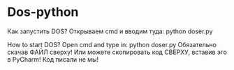 # Dos-python
Как запустить DOS? Открываем cmd и вводим туда: python doser.py

How to start DOS? Open cmd and type in: python doser.py
Обязательно скачав ФАЙЛ сверху! Или можете скопировать код СВЕРХУ, вставив эго в PyCharm!
Код писали не мы!
